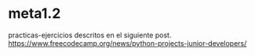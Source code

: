 # meta1.2
practicas-ejercicios descritos en el siguiente post. https://www.freecodecamp.org/news/python-projects-junior-developers/ 
